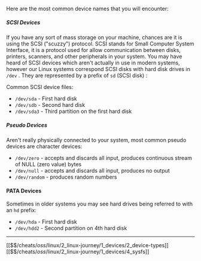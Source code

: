Here are the most common device names that you will encounter:

##### SCSI Devices
If you have any sort of mass storage on your machine, 
chances are it is using the SCSI ("scuzzy") protocol. 
SCSI stands for Small Computer System Interface, 
it is a protocol used for allow communication between disks, printers, scanners, and other peripherals in your system.
You may have heard of SCSI devices which aren't actually in use in modern systems, 
however our Linux systems correspond SCSI disks with hard disk drives in `/dev` .
They are represented by a prefix of `sd` (SCSI disk) : 

Common SCSI device files: 
- `/dev/sda` - First hard disk
- `/dev/sdb` - Second hard disk
- `/dev/sda3` - Third partition on the first hard disk

##### Pseudo Devices
Aren't really physically connected to your system,
most common pseudo devices are character devices:
- `/dev/zero` - accepts and discards all input, produces continuous stream of NULL (zero value) bytes
- `/dev/null` - accepts and discards all input, produces no output
- `/dev/random` - produces random numbers

#### PATA Devices
Sometimes in older systems you may see hard drives being referred to with an `hd` prefix:
- `/dev/hda` - First hard disk
- `/dev/hdd2` - Second partition on 4th hard disk

---
[[$$$/$cheats/$oss/$linux/2_linux-journey/1_devices/2_device-types]]
[[$$$/$cheats/$oss/$linux/2_linux-journey/1_devices/4_sysfs]]

